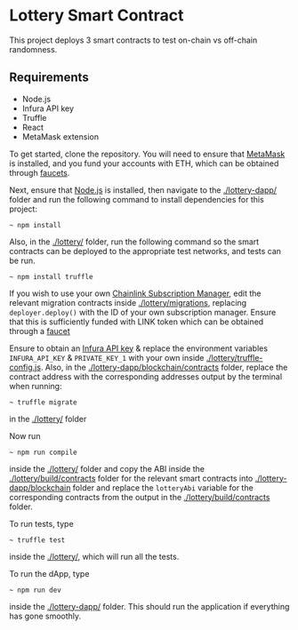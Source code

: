 # Lottery Smart Contract

This project deploys 3 smart contracts to test on-chain vs off-chain randomness.

## Requirements
+ Node.js
+ Infura API key
+ Truffle
+ React
+ MetaMask extension


To get started, clone the repository. You will need to ensure that [MetaMask](https://metamask.io/download/) is installed, and you fund your accounts with ETH, which can be obtained through [faucets](https://faucetlink.to/goerli).

Next, ensure that [Node.js](https://nodejs.org/en/download) is installed, then navigate to the [./lottery-dapp/](./lottery-dapp/) folder and run the following command to install dependencies for this project:

```
~ npm install
```

Also, in the [./lottery/](./lottery/) folder, run the following command so the smart contracts can be deployed to the appropriate test networks, and tests can be run.

```
~ npm install truffle
```

If you wish to use your own [Chainlink Subscription Manager](https://vrf.chain.link/goerli), edit the relevant migration contracts inside [./lottery/migrations](./lottery/migrations), replacing `deployer.deploy()` with the ID of your own subscription manager. Ensure that this is sufficiently funded with LINK token which can be obtained through a [faucet](https://faucets.chain.link/goerli)

Ensure to obtain an [Infura API key](https://docs.infura.io/infura/networks/ethereum/how-to/secure-a-project/project-id) & replace the environment variables `INFURA_API_KEY` & `PRIVATE_KEY_1` with your own inside [./lottery/truffle-config.js](./lottery/truffle-config.js). Also, in the [./lottery-dapp/blockchain/contracts](./lottery-dapp/blockchain/contracts) folder, replace the contract address with the corresponding addresses output by the terminal when running: 
```
~ truffle migrate
```
in the [./lottery/](./lottery/) folder


Now run 
```
~ npm run compile
``` 
inside the [./lottery/](./lottery/) folder and copy the ABI inside the [./lottery/build/contracts](./lottery/build/contracts) folder for the relevant smart contracts into [./lottery-dapp/blockchain](./lottery-dapp/blockchain) folder and replace the `lotteryAbi` variable for the corresponding contracts from the output in the [./lottery/build/contracts](./lottery/build/contracts) folder.

To run tests, type 
```
~ truffle test
```
inside the [./lottery/](./lottery/), which will run all the tests.

To run the dApp, type
```
~ npm run dev
```
inside the [./lottery-dapp/](./lottery-dapp/) folder. This should run the application if everything has gone smoothly.
